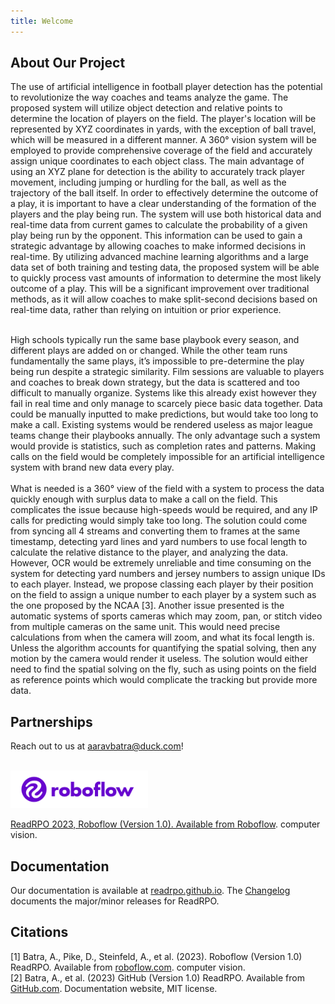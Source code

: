 ```yaml
---
title: Welcome
---
```


## About Our Project 
The use of artificial intelligence in football player detection has the potential to revolutionize the way coaches and teams analyze the game. The proposed system will utilize object detection and relative points to determine the location of players on the field. The player's location will be represented by XYZ coordinates in yards, with the exception of ball travel, which will be measured in a different manner. A 360° vision system will be employed to provide comprehensive coverage of the field and accurately assign unique coordinates to each object class. The main advantage of using an XYZ plane for detection is the ability to accurately track player movement, including jumping or hurdling for the ball, as well as the trajectory of the ball itself. In order to effectively determine the outcome of a play, it is important to have a clear understanding of the formation of the players and the play being run. The system will use both historical data and real-time data from current games to calculate the probability of a given play being run by the opponent. This information can be used to gain a strategic advantage by allowing coaches to make informed decisions in real-time. By utilizing advanced machine learning algorithms and a large data set of both training and testing data, the proposed system will be able to quickly process vast amounts of information to determine the most likely outcome of a play. This will be a significant improvement over traditional methods, as it will allow coaches to make split-second decisions based on real-time data, rather than relying on intuition or prior experience.
<br>

<br>
High schools typically run the same base playbook every season, and different plays are added on or changed. While the other team runs fundamentally the same plays, it’s impossible to pre-determine the play being run despite a strategic similarity. Film sessions are valuable to players and coaches to break down strategy, but the data is scattered and too difficult to manually organize. Systems like this already exist however they fail in real time and only manage to scarcely piece basic data together. Data could be manually inputted to make predictions, but would take too long to make a call. Existing systems would be rendered useless as major league teams change their playbooks annually. The only advantage such a system would provide is statistics, such as completion rates and patterns. Making calls on the field would be completely impossible for an artificial intelligence system with brand new data every play.
<br>

<br>
What is needed is a 360° view of the field with a system to process the data quickly enough with surplus data to make a call on the field. This complicates the issue because high-speeds would be required, and any IP calls for predicting would simply take too long. The solution could come from syncing all 4 streams and converting them to frames at the same timestamp, detecting yard lines and yard numbers to use focal length to calculate the relative distance to the player, and analyzing the data. However, OCR would be extremely unreliable and time consuming on the system for detecting yard numbers and jersey numbers to assign unique IDs to each player. Instead, we propose classing each player by their position on the field to assign a unique number to each player by a system such as the one proposed by the NCAA [3]. Another issue presented is the automatic systems of sports cameras which may zoom, pan, or stitch video from multiple cameras on the same unit. This would need precise calculations from when the camera will zoom, and what its focal length is. Unless the algorithm accounts for quantifying the spatial solving, then any motion by the camera would render it useless. 
The solution would either need to find the spatial solving on the fly, such as using points on the field as reference points which would complicate the tracking but provide more data.

## Partnerships
Reach out to us at [aaravbatra@duck.com](aaravbatra@duck.com)!
<br>

<br>
  <a href="https://github.com/ReadRPO/readrpo.github.io">
  <img src="/images/roboflow_full_logo_color.png" alt="Roboflow Logo" width="220" height="60">
<br>
  
ReadRPO 2023, Roboflow (Version 1.0). Available from [Roboflow](https://roboflow.com). computer vision.

## Documentation
Our documentation is available at [readrpo.github.io](https://readrpo.github.io). The [Changelog](https://readrpo.github.io/changelog) documents the major/minor releases for ReadRPO.

## Citations
[1] Batra, A., Pike, D., Steinfeld, A., et al. (2023). Roboflow (Version 1.0) ReadRPO. Available from [roboflow.com](https://roboflow.com). computer vision.
<br>
[2] Batra, A., et al. (2023) GitHub (Version 1.0) ReadRPO. Available from [GitHub.com](https://github.com/ReadRPO/readrpo.github.io). Documentation website, MIT license.
